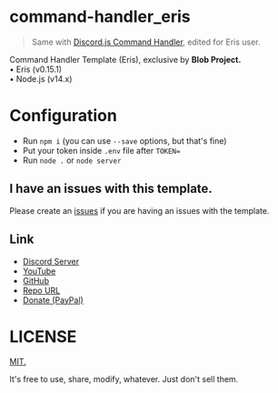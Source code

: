 # command-handler_eris
> Same with [Discord.js Command Handler](https://github.com/Blob-Development/command-handler), edited for Eris user.

Command Handler Template (Eris), exclusive by **Blob Project.**<br>
• Eris (v0.15.1)<br>
• Node.js (v14.x)<br>

# Configuration
- Run `npm i` (you can use `--save` options, but that's fine)
- Put your token inside `.env` file after `TOKEN=`
- Run `node .` or `node server`

## I have an issues with this template.
Please create an [issues](https://github.com/Blob-Development/command-handler_eris/issues) if you are having an issues with the template.

## Link
- [Discord Server](https://discord.blob-project.com)
- [YouTube](https://blob-project.com/youtube)
- [GitHub](https://github.com/Blob-Development)
- [Repo URL](https://github.com/Blob-Development/command-handler_eris)
- [Donate (PayPal)](https://paypal.me/ray0001)

# LICENSE
[MIT.](https://opensource.org/licenses/MIT)

It's free to use, share, modify, whatever. Just don't sell them.
